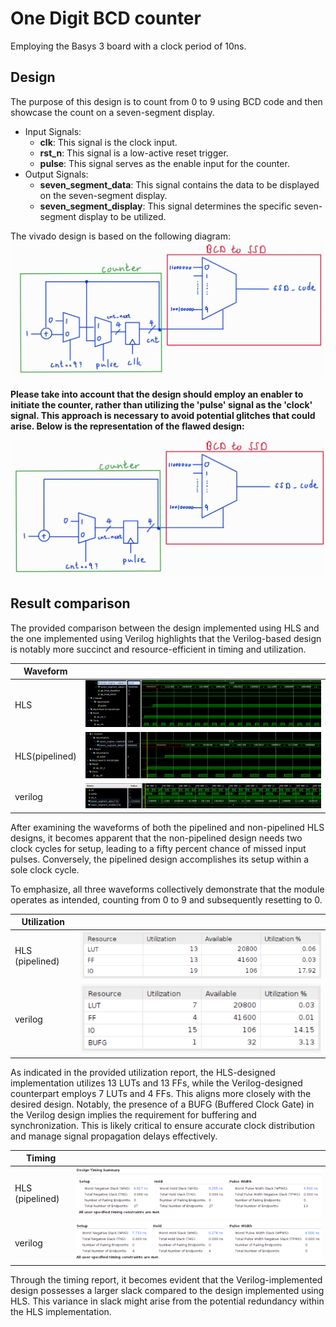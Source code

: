 # One Digit BCD counter

Employing the Basys 3 board with a clock period of 10ns.

## Design

The purpose of this design is to count from 0 to 9 using BCD code and then showcase the count on a seven-segment display.

* Input Signals:
  * **clk**: This signal is the clock input.
  * **rst_n**: This signal is a low-active reset trigger.
  * **pulse**: This signal serves as the enable input for the counter.
* Output Signals:
  * **seven_segment_data**: This signal contains the data to be displayed on the seven-segment display.
  * **seven_segment_display**: This signal determines the specific seven-segment display to be utilized.

The vivado design is based on the following diagram:
![Alt text](image-5.png)

**Please take into account that the design should employ an enabler to initiate the counter, rather than utilizing the 'pulse' signal as the 'clock' signal. This approach is necessary to avoid potential glitches that could arise. Below is the representation of the flawed design:**

![Alt text](image-8.png)

## Result comparison

The provided comparison between the design implemented using HLS and the one implemented using Verilog highlights that the Verilog-based design is notably more succinct and resource-efficient in timing and utilization.

|Waveform  |        |
|--------|--------|
|HLS     |![Alt text](image-4.png)|
|HLS(pipelined) |![Alt text](image-3.png)|
|verilog |![Alt text](image-7.png)|

After examining the waveforms of both the pipelined and non-pipelined HLS designs, it becomes apparent that the non-pipelined design needs two clock cycles for setup, leading to a fifty percent chance of missed input pulses. Conversely, the pipelined design accomplishes its setup within a sole clock cycle.

To emphasize, all three waveforms collectively demonstrate that the module operates as intended, counting from 0 to 9 and subsequently resetting to 0.

|Utilization|                        |
|--         |--                      |
|HLS (pipelined)| ![Alt text](image-1.png)|
|verilog    |![Alt text](image.png)|

As indicated in the provided utilization report, the HLS-designed implementation utilizes 13 LUTs and 13 FFs, while the Verilog-designed counterpart employs 7 LUTs and 4 FFs. This aligns more closely with the desired design. Notably, the presence of a BUFG (Buffered Clock Gate) in the Verilog design implies the requirement for buffering and synchronization. This is likely critical to ensure accurate clock distribution and manage signal propagation delays effectively.

|Timing|        |
|--------|--------|
|HLS (pipelined)    |![Alt text](image-6.png)|
|verilog |![Alt text](image-2.png)|

Through the timing report, it becomes evident that the Verilog-implemented design possesses a larger slack compared to the design implemented using HLS. This variance in slack might arise from the potential redundancy within the HLS implementation.